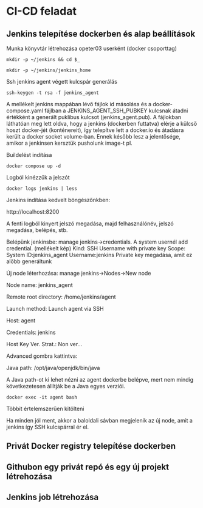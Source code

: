 # CI-CD feladat 


## Jenkins telepítése dockerben és alap beállítások


Munka könyvtár létrehozása opeter03 userként (docker csoporttag)

`mkdir -p ~/jenkins && cd $_`

`mkdir -p ~/jenkins/jenkins_home`

Ssh jenkins agent végett kulcspár generálás

`ssh-keygen -t rsa -f jenkins_agent`

A mellékelt jenkins mappában lévő fájlok id másolása és a docker-compose.yaml fájlban a JENKINS_AGENT_SSH_PUBKEY kulcsnak átadni értékként a generált puklibus kulcsot (jenkins_agent.pub).
A fájlokban láthatóan meg lett oldva, hogy a jenkins (dockerben futtatva) elérje a külcső hoszt docker-jét (konténereit), így telepítve lett a docker.io és átadásra került a docker socket volume-ban. Ennek később lesz a jelentősége, amikor a jenkinsen kersztük pusholunk image-t pl.

Buildelést indítása

`docker compose up -d`

Logból kinézzük a jelszót

`docker logs jenkins | less`

Jenkins indítása kedvelt böngészőnkben:

http://localhost:8200

A fenti logból kinyert jelszó megadása, majd felhasználónév, jelszó megadása, belépés, stb.

Belépünk jenkinsbe: manage jenkins->credentials. A system usernél add credential. (mellékelt kép)
Kind: SSH Username with private key
Scope: System
ID:jenkins_agent
Username:jenkins
Private key megadása, amit ez alőbb generáltunk

Új node léterhozása: manage jenkins->Nodes->New node

Node name: jenkins_agent

Remote root directory: /home/jenkins/agent

Launch method: Launch agent via SSH

Host: agent

Credentials: jenkins

Host Key Ver. Strat.: Non ver...

Advanced gombra kattintva:

Java path: /opt/java/openjdk/bin/java

A Java path-ot ki lehet nézni az agent dockerbe belépve, mert nem mindig következetesen állítják be a Java egyes verziói.

`docker exec -it agent bash`

Többit értelemszerűen kitölteni

Ha minden jól ment, akkor a baloldali sávban megjelenik az új node, amit a jenkins így SSH kulcspárral ér el.





## Privát Docker registry telepítése dockerben


## Githubon egy privát repó és egy új projekt létrehozása


## Jenkins job létrehozása

